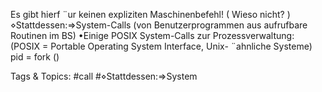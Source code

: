 Es gibt hierf ¨ur keinen expliziten Maschinenbefehl! ( Wieso nicht? )
⋄Stattdessen:⇒System-Calls (von Benutzerprogrammen aus aufrufbare Routinen im BS)
•Einige POSIX System-Calls zur Prozessverwaltung:
(POSIX = Portable Operating System Interface, Unix- ¨ahnliche Systeme)
pid = fork ()

   Tags & Topics:
   #call
   #⋄Stattdessen:⇒System